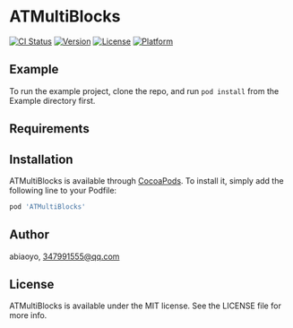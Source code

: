 # ATMultiBlocks

[![CI Status](https://img.shields.io/travis/abiaoyo/ATMultiBlocks.svg?style=flat)](https://travis-ci.org/abiaoyo/ATMultiBlocks)
[![Version](https://img.shields.io/cocoapods/v/ATMultiBlocks.svg?style=flat)](https://cocoapods.org/pods/ATMultiBlocks)
[![License](https://img.shields.io/cocoapods/l/ATMultiBlocks.svg?style=flat)](https://cocoapods.org/pods/ATMultiBlocks)
[![Platform](https://img.shields.io/cocoapods/p/ATMultiBlocks.svg?style=flat)](https://cocoapods.org/pods/ATMultiBlocks)

## Example

To run the example project, clone the repo, and run `pod install` from the Example directory first.

## Requirements

## Installation

ATMultiBlocks is available through [CocoaPods](https://cocoapods.org). To install
it, simply add the following line to your Podfile:

```ruby
pod 'ATMultiBlocks'
```

## Author

abiaoyo, 347991555@qq.com

## License

ATMultiBlocks is available under the MIT license. See the LICENSE file for more info.
